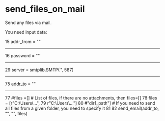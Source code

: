 # send_files_on_mail
Send any files via mail.


You need input data:

15    addr_from = ""   
<hr>
16    password  = ""
<hr>

29    server = smtplib.SMTP('', 587) 
<hr>
75    addr_to   = "" 
<hr>
77    #files =[]               # List of files, if there are no attachments, then files=[]
78     files = [r"C:\Users\...",
79               r"C:\Users\..."]
80               #"dir1_path"]    # If you need to send all files from a given folder, you need to specify it
81 
82 send_email(addr_to, "", "", files)
